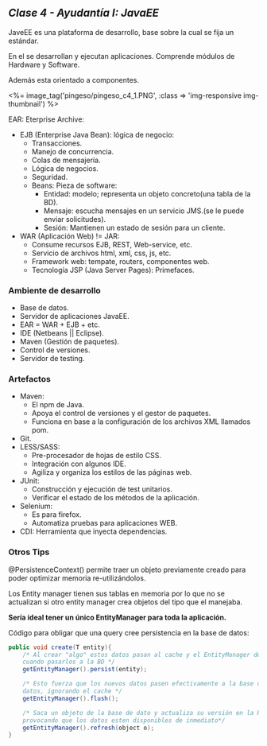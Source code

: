 ## _Clase 4 - Ayudantía I: JavaEE_

JaveEE es una plataforma de desarrollo, base sobre la cual se fija un 
estándar.

En el se desarrollan y ejecutan aplicaciones. Comprende módulos de Hardware y 
Software.

Además esta orientado a componentes.

<%= image_tag('pingeso/pingeso_c4_1.PNG', :class => 'img-responsive img-thumbnail') %>

EAR: Eterprise Archive:

 * EJB (Enterprise Java Bean): lógica de negocio:        
   * Transacciones.
   * Manejo de concurrencia.
   * Colas de mensajería.
   * Lógica de negocios.
   * Seguridad.
   * Beans: Pieza de software:
     * Entidad: modelo; representa un objeto concreto(una tabla de la 
       BD).
     * Mensaje: escucha mensajes en un servicio JMS.(se le puede enviar 
       solicitudes).
     * Sesión: Mantienen un estado de sesión para un cliente.
 * WAR (Aplicación Web) != JAR:        
   * Consume recursos EJB, REST, Web-service, etc.
   * Servicio de archivos html, xml, css, js, etc.
   * Framework web: tempate, routers, componentes web.
   * Tecnología JSP (Java Server Pages): Primefaces.
        
    


### Ambiente de desarrollo

 * Base de datos.
 * Servidor de aplicaciones JavaEE.
 * EAR = WAR + EJB + etc.
 * IDE (Netbeans || Eclipse).
 * Maven (Gestión de paquetes).
 * Control de versiones.
 * Servidor de testing.




### Artefactos

 * Maven:        
   * El npm de Java.
   * Apoya el control de versiones y el gestor de paquetes.
   * Funciona en base a la configuración de los archivos XML llamados pom.
 * Git.
 * LESS/SASS:
   * Pre-procesador de hojas de estilo CSS.
   * Integración con algunos IDE.
   * Agiliza y organiza los estilos de las páginas web.
 * JUnit:
   * Construcción y ejecución de test unitarios.
   * Verificar el estado de los métodos de la aplicación.
 * Selenium:        
   * Es para firefox.
   * Automatiza pruebas para aplicaciones WEB.
 * CDI: Herramienta que inyecta dependencias.


### Otros Tips

@PersistenceContext() permite traer un objeto previamente creado para poder 
optimizar memoria re-utilizándolos.

Los Entity manager tienen sus tablas en memoria por lo que no se actualizan si 
otro entity manager crea objetos del tipo que el manejaba.

**Sería ideal tener un único EntityManager para toda la aplicación.**

Código para obligar que una query cree persistencia en la base de datos:

~~~java
public void create(T entity){
    /* Al crear "algo" estos datos pasan al cache y el EntityManager decide 
    cuando pasarlos a la BD */
    getEntityManager().persist(entity);

    /* Esto fuerza que los nuevos datos pasen efectivamente a la base de 
    datos, ignorando el cache */
    getEntityManager().flush();

    /* Saca un objeto de la base de dato y actualiza su versión en la RAM, 
    provocando que los datos esten disponibles de inmediato*/
    getEntityManager().refresh(object o);
}

~~~